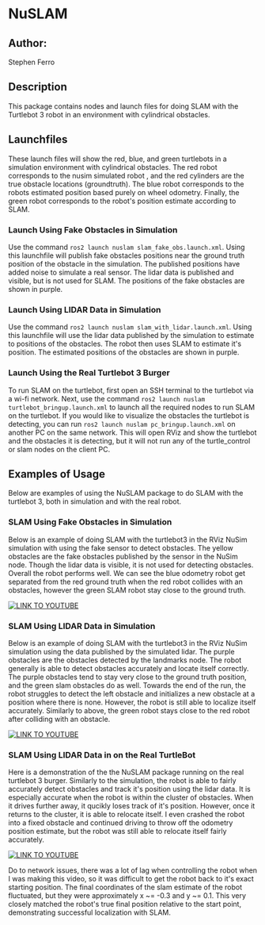 # NuSLAM

## Author:
Stephen Ferro

## Description
This package contains nodes and launch files for doing SLAM with the Turtlebot 3 robot in an environment with cylindrical obstacles. 

## Launchfiles
These launch files will show the red, blue, and green turtlebots in a simulation environment with cylindrical obstacles. The red robot corresponds to the nusim simulated robot , and the red cylinders are the true obstacle locations (groundtruth). The blue robot corresponds to the robots estimated position based purely on wheel odometry. Finally, the green robot corresponds to the robot's position estimate according to SLAM.

### Launch Using Fake Obstacles in Simulation
Use the command `ros2 launch nuslam slam_fake_obs.launch.xml`. Using this launchfile will publish fake obstacles positions near the ground truth position of the obstacle in the simulation. The published positions have added noise to simulate a real sensor. The lidar data is published and visible, but is not used for SLAM. The positions of the fake obstacles are shown in purple.

### Launch Using LIDAR Data in Simulation
Use the command `ros2 launch nuslam slam_with_lidar.launch.xml`. Using this launchfile will use the lidar data published by the simulation to estimate to positions of the obstacles. The robot then uses SLAM to estimate it's position. The estimated positions of the obstacles are shown in purple.

### Launch Using the Real Turtlebot 3 Burger
To run SLAM on the turtlebot, first open an SSH terminal to the turtlebot via a wi-fi network. Next, use the command `ros2 launch nuslam turtlebot_bringup.launch.xml` to launch all the required nodes to run SLAM on the turtlebot. If you would like to visualize the obstacles the turtlebot is detecting, you can run `ros2 launch nuslam pc_bringup.launch.xml` on another PC on the same network. This will open RViz and show the turtlebot and the obstacles it is detecting, but it will not run any of the turtle_control or slam nodes on the client PC.

## Examples of Usage
Below are examples of using the NuSLAM package to do SLAM with the turtlebot 3, both in simulation and with the real robot.

### SLAM Using Fake Obstacles in Simulation
Below is an example of doing SLAM with the turtlebot3 in the RViz NuSim simulation with using the fake sensor to detect obstacles. The yellow obstacles are the fake obstacles published by the sensor in the NuSim node. Though the lidar data is visible, it is not used for detecting obstacles. Overall the robot performs well. We can see the blue odometry robot get separated from the red ground truth when the red robot collides with an obstacles, however the green SLAM robot stay close to the ground truth. 

[![LINK TO YOUTUBE](https://i9.ytimg.com/vi_webp/GZHW5FWFSJA/sddefault.webp?v=65f6f89f&sqp=CLjz268G&rs=AOn4CLALxySIM04DnVomrZTA6pflVG2m7A)](https://www.youtube.com/watch?v=GZHW5FWFSJA)

### SLAM Using LIDAR Data in Simulation
Below is an example of doing SLAM with the turtlebot3 in the RViz NuSim simulation using the data published by the simulated lidar. The purple obstacles are the obstacles detected by the landmarks node. The robot generally is able to detect obstacles accurately and locate itself correctly. The purple obstacles tend to stay very close to the ground truth position, and the green slam obstacles do as well. Towards the end of the run, the robot struggles to detect the left obstacle and initializes a new obstacle at a position where there is none. However, the robot is still able to localize itself accurately. Similarly to above, the green robot stays close to the red robot after colliding with an obstacle.  

[![LINK TO YOUTUBE](https://i9.ytimg.com/vi_webp/GZHW5FWFSJA/sddefault.webp?v=65f6f89f&sqp=CLjz268G&rs=AOn4CLALxySIM04DnVomrZTA6pflVG2m7A)](https://www.youtube.com/watch?v=jyUSyTG43Zc)

### SLAM Using LIDAR Data in on the Real TurtleBot
Here is a demonstration of the the NuSLAM package running on the real turtlebot 3 burger. Similarly to the simulation, the robot is able to fairly accurately detect obstacles and track it's position using the lidar data. It is especially accurate when the robot is within the cluster of obstacles. When it drives further away, it qucikly loses track of it's position. However, once it returns to the cluster, it is able to relocate itself. I even crashed the robot into a fixed obstacle and continued driving to throw off the odometry position estimate, but the robot was still able to relocate itself fairly accurately.

[![LINK TO YOUTUBE](https://img.youtube.com/vi/JjyP8bdBT1g/0.jpg)](https://www.youtube.com/watch?v=JjyP8bdBT1g)

Do to network issues, there was a lot of lag when controlling the robot when I was making this video, so it was difficult to get the robot back to it's exact starting position. The final coordinates of the slam estimate of the robot fluctuated, but they were approximately x ~= -0.3 and y ~= 0.1. This very closely matched the robot's true final position relative to the start point, demonstrating successful localization with SLAM.
